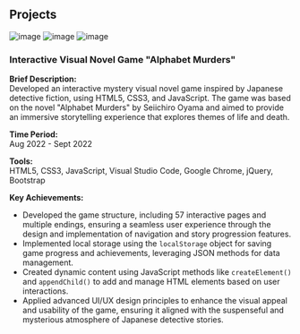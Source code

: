 ## Projects
![image](https://github.com/user-attachments/assets/d356c4a8-27c2-4836-88c1-68144b690a45)
![image](https://github.com/user-attachments/assets/6a99f59d-fb44-41c5-b3b3-922df1ba8e1e)
![image](https://github.com/user-attachments/assets/a0360b58-598b-49d7-bfdb-8178830f537a)

### Interactive Visual Novel Game "Alphabet Murders"

**Brief Description:**  
Developed an interactive mystery visual novel game inspired by Japanese detective fiction, using HTML5, CSS3, and JavaScript. The game was based on the novel "Alphabet Murders" by Seiichiro Oyama and aimed to provide an immersive storytelling experience that explores themes of life and death.

**Time Period:**  
Aug 2022 - Sept 2022

**Tools:**  
HTML5, CSS3, JavaScript, Visual Studio Code, Google Chrome, jQuery, Bootstrap

**Key Achievements:**
- Developed the game structure, including 57 interactive pages and multiple endings, ensuring a seamless user experience through the design and implementation of navigation and story progression features.
- Implemented local storage using the `localStorage` object for saving game progress and achievements, leveraging JSON methods for data management.
- Created dynamic content using JavaScript methods like `createElement()` and `appendChild()` to add and manage HTML elements based on user interactions.
- Applied advanced UI/UX design principles to enhance the visual appeal and usability of the game, ensuring it aligned with the suspenseful and mysterious atmosphere of Japanese detective stories.
